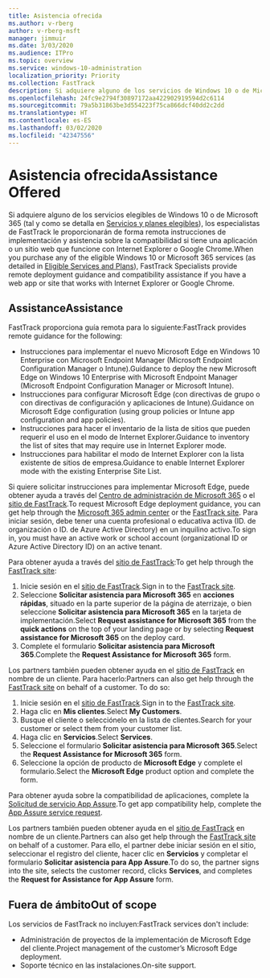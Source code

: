 ```yaml
---
title: Asistencia ofrecida
ms.author: v-rberg
author: v-rberg-msft
manager: jimmuir
ms.date: 3/03/2020
ms.audience: ITPro
ms.topic: overview
ms.service: windows-10-administration
localization_priority: Priority
ms.collection: FastTrack
description: Si adquiere alguno de los servicios de Windows 10 o de Microsoft 365 (tal y como se detalla en Servicios y planes elegibles), los especialistas de FastTrack le proporcionarán de forma remota instrucciones de implementación y asistencia sobre la compatibilidad si tiene una aplicación o un sitio web que funcione con Internet Explorer o Google Chrome.
ms.openlocfilehash: 24fc9e2794f30897172aa422902919594d2c6114
ms.sourcegitcommit: 79a5b31863be3d554223f75ca866dcf40dd2c2dd
ms.translationtype: HT
ms.contentlocale: es-ES
ms.lasthandoff: 03/02/2020
ms.locfileid: "42347556"
---
```

# <a name="assistance-offered"></a><span data-ttu-id="90823-103">Asistencia ofrecida</span><span class="sxs-lookup"><span data-stu-id="90823-103">Assistance Offered</span></span>

<span data-ttu-id="90823-104">Si adquiere alguno de los servicios elegibles de Windows 10 o de Microsoft 365 (tal y como se detalla en [Servicios y planes elegibles](M365-eligible-services-and-plans.md)), los especialistas de FastTrack le proporcionarán de forma remota instrucciones de implementación y asistencia sobre la compatibilidad si tiene una aplicación o un sitio web que funcione con Internet Explorer o Google Chrome.</span><span class="sxs-lookup"><span data-stu-id="90823-104">When you purchase any of the eligible Windows 10 or Microsoft 365 services (as detailed in [Eligible Services and Plans](M365-eligible-services-and-plans.md)), FastTrack Specialists provide remote deployment guidance and compatibility assistance if you have a web app or site that works with Internet Explorer or Google Chrome.</span></span> 

## <a name="assistance"></a><span data-ttu-id="90823-105">Assistance</span><span class="sxs-lookup"><span data-stu-id="90823-105">Assistance</span></span>

<span data-ttu-id="90823-106">FastTrack proporciona guía remota para lo siguiente:</span><span class="sxs-lookup"><span data-stu-id="90823-106">FastTrack provides remote guidance for the following:</span></span>
- <span data-ttu-id="90823-107">Instrucciones para implementar el nuevo Microsoft Edge en Windows 10 Enterprise con Microsoft Endpoint Manager (Microsoft Endpoint Configuration Manager o Intune).</span><span class="sxs-lookup"><span data-stu-id="90823-107">Guidance to deploy the new Microsoft Edge on Windows 10 Enterprise with Microsoft Endpoint Manager (Microsoft Endpoint Configuration Manager or Microsoft Intune).</span></span>
- <span data-ttu-id="90823-108">Instrucciones para configurar Microsoft Edge (con directivas de grupo o con directivas de configuración y aplicaciones de Intune).</span><span class="sxs-lookup"><span data-stu-id="90823-108">Guidance on Microsoft Edge configuration (using group policies or Intune app configuration and app policies).</span></span>
- <span data-ttu-id="90823-109">Instrucciones para hacer el inventario de la lista de sitios que pueden requerir el uso en el modo de Internet Explorer.</span><span class="sxs-lookup"><span data-stu-id="90823-109">Guidance to inventory the list of sites that may require use in Internet Explorer mode.</span></span>
- <span data-ttu-id="90823-110">Instrucciones para habilitar el modo de Internet Explorer con la lista existente de sitios de empresa.</span><span class="sxs-lookup"><span data-stu-id="90823-110">Guidance to enable Internet Explorer mode with the existing Enterprise Site List.</span></span>

<span data-ttu-id="90823-111">Si quiere solicitar instrucciones para implementar Microsoft Edge, puede obtener ayuda a través del [Centro de administración de Microsoft 365](https://go.microsoft.com/fwlink/?linkid=2032704) o el [sitio de FastTrack](https://go.microsoft.com/fwlink/?linkid=780698).</span><span class="sxs-lookup"><span data-stu-id="90823-111">To request Microsoft Edge deployment guidance, you can get help through the [Microsoft 365 admin center](https://go.microsoft.com/fwlink/?linkid=2032704) or the [FastTrack site](https://go.microsoft.com/fwlink/?linkid=780698).</span></span> <span data-ttu-id="90823-112">Para iniciar sesión, debe tener una cuenta profesional o educativa activa (ID. de organización o ID. de Azure Active Directory) en un inquilino activo.</span><span class="sxs-lookup"><span data-stu-id="90823-112">To sign in, you must have an active work or school account (organizational ID or Azure Active Directory ID) on an active tenant.</span></span> 

<span data-ttu-id="90823-113">Para obtener ayuda a través del [sitio de FastTrack](https://go.microsoft.com/fwlink/?linkid=780698):</span><span class="sxs-lookup"><span data-stu-id="90823-113">To get help through the [FastTrack site](https://go.microsoft.com/fwlink/?linkid=780698):</span></span> 
1.  <span data-ttu-id="90823-114">Inicie sesión en el [sitio de FastTrack](https://go.microsoft.com/fwlink/?linkid=780698).</span><span class="sxs-lookup"><span data-stu-id="90823-114">Sign in to the [FastTrack site](https://go.microsoft.com/fwlink/?linkid=780698).</span></span> 
2.  <span data-ttu-id="90823-115">Seleccione **Solicitar asistencia para Microsoft 365** en **acciones rápidas**, situado en la parte superior de la página de aterrizaje, o bien seleccione **Solicitar asistencia para Microsoft 365** en la tarjeta de implementación.</span><span class="sxs-lookup"><span data-stu-id="90823-115">Select **Request assistance for Microsoft 365** from the **quick actions** on the top of your landing page or by selecting **Request assistance for Microsoft 365** on the deploy card.</span></span>
3.  <span data-ttu-id="90823-116">Complete el formulario **Solicitar asistencia para Microsoft 365**.</span><span class="sxs-lookup"><span data-stu-id="90823-116">Complete the **Request Assistance for Microsoft 365** form.</span></span>
  
<span data-ttu-id="90823-p102">Los partners también pueden obtener ayuda en el [sitio de FastTrack](https://go.microsoft.com/fwlink/?linkid=780698) en nombre de un cliente. Para hacerlo:</span><span class="sxs-lookup"><span data-stu-id="90823-p102">Partners can also get help through the [FastTrack site](https://go.microsoft.com/fwlink/?linkid=780698) on behalf of a customer. To do so:</span></span>
1.  <span data-ttu-id="90823-119">Inicie sesión en el [sitio de FastTrack](https://go.microsoft.com/fwlink/?linkid=780698).</span><span class="sxs-lookup"><span data-stu-id="90823-119">Sign in to the [FastTrack site](https://go.microsoft.com/fwlink/?linkid=780698).</span></span> 
2.  <span data-ttu-id="90823-120">Haga clic en **Mis clientes**.</span><span class="sxs-lookup"><span data-stu-id="90823-120">Select **My Customers**.</span></span>
3.  <span data-ttu-id="90823-121">Busque el cliente o selecciónelo en la lista de clientes.</span><span class="sxs-lookup"><span data-stu-id="90823-121">Search for your customer or select them from your customer list.</span></span>
4.  <span data-ttu-id="90823-122">Haga clic en **Servicios**.</span><span class="sxs-lookup"><span data-stu-id="90823-122">Select **Services**.</span></span>
5.  <span data-ttu-id="90823-123">Seleccione el formulario **Solicitar asistencia para Microsoft 365**.</span><span class="sxs-lookup"><span data-stu-id="90823-123">Select the **Request Assistance for Microsoft 365** form.</span></span>
6.  <span data-ttu-id="90823-124">Seleccione la opción de producto de **Microsoft Edge** y complete el formulario.</span><span class="sxs-lookup"><span data-stu-id="90823-124">Select the **Microsoft Edge** product option and complete the form.</span></span>
 
<span data-ttu-id="90823-125">Para obtener ayuda sobre la compatibilidad de aplicaciones, complete la [Solicitud de servicio App Assure](https://go.microsoft.com/fwlink/?linkid=2022721).</span><span class="sxs-lookup"><span data-stu-id="90823-125">To get app compatibility help, complete the [App Assure service request](https://go.microsoft.com/fwlink/?linkid=2022721).</span></span>

<span data-ttu-id="90823-126">Los partners también pueden obtener ayuda en el [sitio de FastTrack](https://go.microsoft.com/fwlink/?linkid=780698) en nombre de un cliente.</span><span class="sxs-lookup"><span data-stu-id="90823-126">Partners can also get help through the [FastTrack site](https://go.microsoft.com/fwlink/?linkid=780698) on behalf of a customer.</span></span> <span data-ttu-id="90823-127">Para ello, el partner debe iniciar sesión en el sitio, seleccionar el registro del cliente, hacer clic en **Servicios** y completar el formulario **Solicitar asistencia para App Assure**.</span><span class="sxs-lookup"><span data-stu-id="90823-127">To do so, the partner signs into the site, selects the customer record, clicks **Services**, and completes the **Request for Assistance for App Assure** form.</span></span>

## <a name="out-of-scope"></a><span data-ttu-id="90823-128">Fuera de ámbito</span><span class="sxs-lookup"><span data-stu-id="90823-128">Out of scope</span></span>

<span data-ttu-id="90823-129">Los servicios de FastTrack no incluyen:</span><span class="sxs-lookup"><span data-stu-id="90823-129">FastTrack services don't include:</span></span>
- <span data-ttu-id="90823-130">Administración de proyectos de la implementación de Microsoft Edge del cliente.</span><span class="sxs-lookup"><span data-stu-id="90823-130">Project management of the customer’s Microsoft Edge deployment.</span></span>
- <span data-ttu-id="90823-131">Soporte técnico en las instalaciones.</span><span class="sxs-lookup"><span data-stu-id="90823-131">On-site support.</span></span>